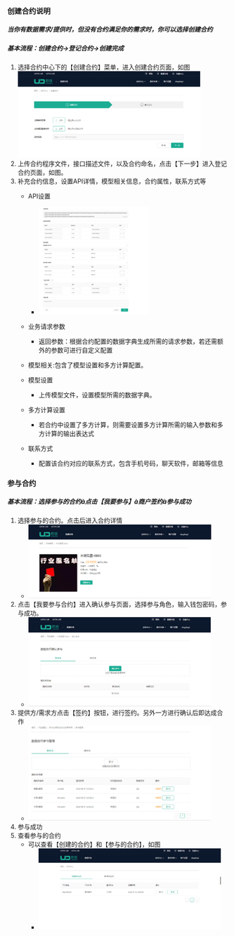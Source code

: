 ### 创建合约说明
##### 当你有数据需求/提供时，但没有合约满足你的需求时，你可以选择创建合约
##### 基本流程：创建合约->登记合约->创建完成

1. 选择合约中心下的【创建合约】菜单，进入创建合约页面，如图
	<img width=415 height=197 id="图片 15" src="images/image033.png">
2. 上传合约程序文件，接口描述文件，以及合约命名，点击【下一步】进入登记合约页面，如图。
3. 补充合约信息，设置API详情，模型相关信息，合约属性，联系方式等
	* API设置
		* <img width=250 height=246 id="图片 17" src="images/image034.png">

	* 业务请求参数 
		* 返回参数：根据合约配置的数据字典生成所需的请求参数，若还需额外的参数可进行自定义配置

	* 模型相关:包含了模型设置和多方计算配置。

	* 模型设置
		* 上传模型文件，设置模型所需的数据字典。
	* 多方计算设置
		* 若合约中设置了多方计算，则需要设置多方计算所需的输入参数和多方计算的输出表达式
	* 联系方式
		* 配置该合约对应的联系方式，包含手机号码，聊天软件，邮箱等信息

### 参与合约
##### 基本流程：选择参与的合约à点击【我要参与】à商户签约à参与成功
1. 选择参与的合约。点击后进入合约详情
	* <img width=416 height=168 id="图片 19" src="images/image035.png">
2. 点击【我要参与合约】进入确认参与页面，选择参与角色，输入钱包密码，参与成功。
	* <img width=415 height=204 id="图片 21" src="images/image036.png">
3. 提供方/需求方点击【签约】按钮，进行签约。另外一方进行确认后即达成合作
	* <img width=415 height=217 id="图片 23" src="images/image037.png">
4. 参与成功
5. 查看参与的合约
	* 可以查看【创建的合约】和【参与的合约】，如图
		* <img width=415 height=185 id="图片 31" src="images/image038.png">


